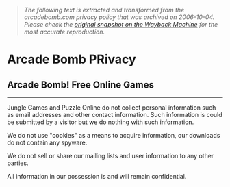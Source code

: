 > *The following text is extracted and transformed from the arcadebomb.com privacy policy that was archived on 2006-10-04. Please check the [original snapshot on the Wayback Machine](https://web.archive.org/web/20061004110421id_/http%3A//arcadebomb.com/privacy.html) for the most accurate reproduction.*

# Arcade Bomb PRivacy

## Arcade Bomb! Free Online Games  
  
---  
  


Jungle Games and Puzzle Online do not collect personal information such as email addresses and other contact information. Such information is could be submitted by a visitor but we do nothing with such information. 

We do not use "cookies" as a means to acquire information, our downloads do not contain any spyware. 

We do not sell or share our mailing lists and user information to any other parties. 

All information in our possession is and will remain confidential.   

